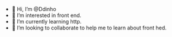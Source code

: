 - 👋 Hi, I’m @Ddinho
- 👀 I’m interested in front end.
- 🌱 I’m currently learning http.
- 💞️ I’m looking to collaborate to help me to learn about front hed.

